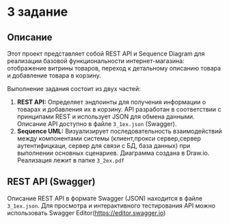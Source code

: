 # 3 задание
## Описание

Этот проект представляет собой REST API и Sequence Diagram для реализации базовой функциональности интернет-магазина: 
отображение витрины товаров, переход к детальному описанию товара и добавление товара в корзину.

Выполнение задания состоит из двух частей:

1.  **REST API:** Определяет эндпоинты для получения информации о товарах и добавления их в корзину.
   API разработан в соответствии с принципами REST и использует JSON для обмена данными.
   Описание API доступно в файле `3_1ex.json` (Swagger).
3.  **Sequence UML:** Визуализирует последовательность взаимодействий между компонентами системы (клиент,прокси сервер,сервер аутентифицкаци,
сервер для связи с БД, база данных) при выполнении основных сценариев. Диаграмма создана в Draw.io. Реализация лежит в папке `3_2ex.pdf`

## REST API (Swagger)
Описание REST API в формате Swagger (JSON) находится в файле `3_1ex.json`. 
Для просмотра и интерактивного тестирования API можно использовать Swagger Editor(https://editor.swagger.io)
